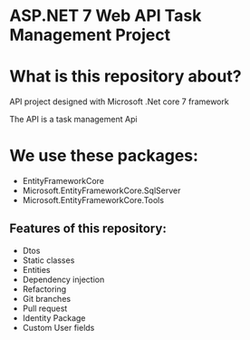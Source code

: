 # ASP.NET 7 Web API Task Management Project

# What is this repository about?

 API project designed with Microsoft .Net core 7 framework

The API is a task management Api 

# We use these packages:
- EntityFrameworkCore
- Microsoft.EntityFrameworkCore.SqlServer
- Microsoft.EntityFrameworkCore.Tools


## Features of this repository:

- Dtos
- Static classes
- Entities
- Dependency injection
- Refactoring
- Git branches
- Pull request
- Identity Package
- Custom User fields


